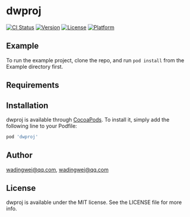 # dwproj

[![CI Status](https://img.shields.io/travis/wadingwei@qq.com/dwproj.svg?style=flat)](https://travis-ci.org/wadingwei@qq.com/dwproj)
[![Version](https://img.shields.io/cocoapods/v/dwproj.svg?style=flat)](https://cocoapods.org/pods/dwproj)
[![License](https://img.shields.io/cocoapods/l/dwproj.svg?style=flat)](https://cocoapods.org/pods/dwproj)
[![Platform](https://img.shields.io/cocoapods/p/dwproj.svg?style=flat)](https://cocoapods.org/pods/dwproj)

## Example

To run the example project, clone the repo, and run `pod install` from the Example directory first.

## Requirements

## Installation

dwproj is available through [CocoaPods](https://cocoapods.org). To install
it, simply add the following line to your Podfile:

```ruby
pod 'dwproj'
```

## Author

wadingwei@qq.com, wadingwei@qq.com

## License

dwproj is available under the MIT license. See the LICENSE file for more info.
